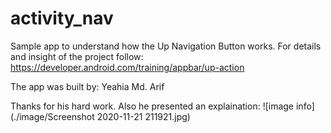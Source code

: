 # activity_nav
Sample app to understand how the Up Navigation Button works. For details and insight of the project follow:
https://developer.android.com/training/appbar/up-action

The app was built by: Yeahia Md. Arif

Thanks for his hard work. Also he presented an explaination: 
![image info](./image/Screenshot 2020-11-21 211921.jpg)
